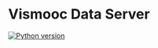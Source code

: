 # Vismooc Data Server
[![Python version](https://img.shields.io/badge/python-3.5-blue.svg)](http://vis.cse.ust.hk/)
